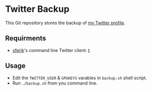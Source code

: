 # Twitter Backup

This Git repository stores the backup of [my Twitter profile](https://www.twitter.com/mylesb).

## Requirments

- [sferik](https://github.com/sferik)'s command line Twitter client: [t](https://github.com/sferik/t).

## Usage

- Edit the `TWITTER_USER` & `GPGKEYS` varables in `backup.sh` shell script.
- Run `./backup.sh` from you command line.
